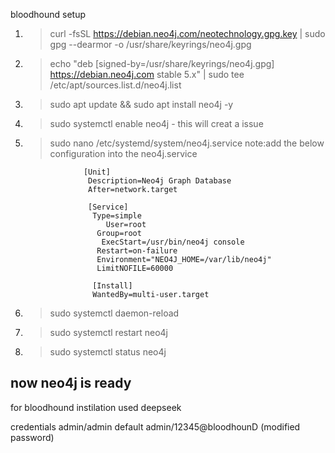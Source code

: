 bloodhound setup

1. >curl -fsSL https://debian.neo4j.com/neotechnology.gpg.key | sudo gpg --dearmor -o /usr/share/keyrings/neo4j.gpg
2. >echo "deb [signed-by=/usr/share/keyrings/neo4j.gpg] https://debian.neo4j.com stable 5.x" | sudo tee /etc/apt/sources.list.d/neo4j.list
3. >sudo apt update && sudo apt install neo4j -y
4. >sudo systemctl enable neo4j - this will creat a issue
5.  >sudo nano /etc/systemd/system/neo4j.service
 note:add the below configuration into the neo4j.service

                     [Unit]
                      Description=Neo4j Graph Database
                      After=network.target

                      [Service]
                       Type=simple
                          User=root
                        Group=root
                         ExecStart=/usr/bin/neo4j console
                        Restart=on-failure
                        Environment="NEO4J_HOME=/var/lib/neo4j"
                        LimitNOFILE=60000

                       [Install]
                       WantedBy=multi-user.target
                       
6. >sudo systemctl daemon-reload
7. >sudo systemctl restart neo4j
8. >sudo systemctl status neo4j

now neo4j is ready
------------------------------------------------------------------------------------------
for bloodhound instilation used deepseek

credentials 
admin/admin default
admin/12345@bloodhounD (modified password)

